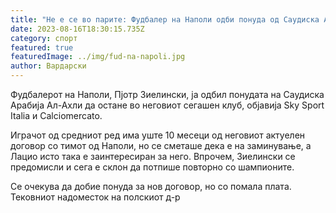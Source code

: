 ```yaml
---
title: "Не е се во парите: Фудбалер на Наполи одби понуда од Саудиска Арабија"
date: 2023-08-16T18:30:15.735Z
category: спорт
featured: true
featuredImage: ../img/fud-na-napoli.jpg
author: Вардарски
---
```

Фудбалерот на Наполи, Пјотр Зиелински, ја одбил понудата на Саудиска Арабија Ал-Ахли да остане во неговиот сегашен клуб, објавија Sky Sport Italia и Calciomercato.

Играчот од средниот ред има уште 10 месеци од неговиот актуелен договор со тимот од Наполи, но се сметаше дека е на заминување, а Лацио исто така е заинтересиран за него. Впрочем, Зиелински се предомисли и сега е склон да потпише повторно со шампионите.

Се очекува да добие понуда за нов договор, но со помала плата. Тековниот надоместок на полскиот д-р